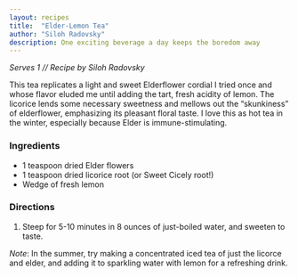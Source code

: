 ```yaml
---
layout: recipes
title:  "Elder-Lemon Tea"
author: "Siloh Radovsky"
description: One exciting beverage a day keeps the boredom away
---
```

_Serves 1 // Recipe by Siloh Radovsky_

This tea replicates a light and sweet Elderflower cordial I tried once and whose flavor eluded me until adding the tart, fresh acidity of lemon. The licorice lends some necessary sweetness and mellows out the “skunkiness” of elderflower, emphasizing its pleasant floral taste. I love this as hot tea in the winter, especially because Elder is immune-stimulating. 

### Ingredients
- 1 teaspoon dried Elder flowers
- 1 teaspoon dried licorice root (or Sweet Cicely root!)
- Wedge of fresh lemon 

### Directions
1. Steep for 5-10 minutes in 8 ounces of just-boiled water, and sweeten to taste. 

_Note_: In the summer, try making a concentrated iced tea of just the licorce and elder, and adding it to sparkling water with lemon for a refreshing drink.